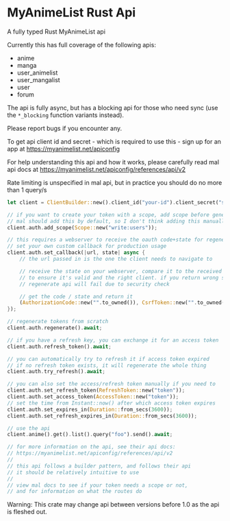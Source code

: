 # MyAnimeList Rust Api
A fully typed Rust MyAnimeList api

Currently this has full coverage of the following apis:
- anime
- manga
- user_animelist
- user_mangalist
- user
- forum

The api is fully async, but has a blocking api for those who need sync (use the `*_blocking` function variants instead).

Please report bugs if you encounter any.

To get api client id and secret - which is required to use this - sign up for an app at https://myanimelist.net/apiconfig

For help understanding this api and how it works, please carefully read mal api docs at https://myanimelist.net/apiconfig/references/api/v2

Rate limiting is unspecified in mal api, but in practice you should do no more than 1 query/s

```rust
let client = ClientBuilder::new().client_id("your-id").client_secret("secret").redirect_url("your-url").build().unwrap();

// if you want to create your token with a scope, add scope before generating a token
// mal should add this by default, so I don't think adding this manually is needed
client.auth.add_scope(Scope::new("write:users"));

// this requires a webserver to receive the oauth code+state for regenerate
// set your own custom callback for production usage
client.auth.set_callback(|url, state| async {
    // the url passed in is the one the client needs to navigate to

    // receive the state on your webserver, compare it to the received state above
    // to ensure it's valid and the right client. if you return wrong state, the
    // regenerate api will fail due to security check

    // get the code / state and return it
    (AuthorizationCode::new("".to_owned()), CsrfToken::new("".to_owned()))
});

// regenerate tokens from scratch
client.auth.regenerate().await;

// if you have a refresh key, you can exchange it for an access token
client.auth.refresh_token().await;

// you can automatically try to refresh it if access token expired
// if no refresh token exists, it will regenerate the whole thing
client.auth.try_refresh().await;

// you can also set the access/refresh token manually if you need to
client.auth.set_refresh_token(RefreshToken::new("token"));
client.auth.set_access_token(AccessToken::new("token"));
// set the time from Instant::now() after which access token expires
client.auth.set_expires_in(Duration::from_secs(3600));
client.auth.set_refresh_expires_in(Duration::from_secs(3600));

// use the api
client.anime().get().list().query("foo").send().await;

// for more information on the api, see their api docs:
// https://myanimelist.net/apiconfig/references/api/v2
//
// this api follows a builder pattern, and follows their api
// it should be relatively intuitive to use
//
// view mal docs to see if your token needs a scope or not,
// and for information on what the routes do
```

Warning: This crate may change api between versions before 1.0 as the api is fleshed out.
